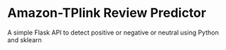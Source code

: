 # Amazon-TPlink Review Predictor
A simple Flask API to detect positive or negative or neutral using Python and sklearn
